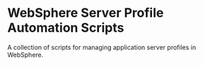 # WebSphere Server Profile Automation Scripts
A collection of scripts for managing application server profiles in WebSphere.
